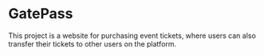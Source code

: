 # GatePass
This project is a website for purchasing event tickets, where users can also transfer their tickets to other users on the platform.
